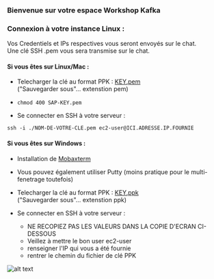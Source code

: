 ### Bienvenue sur votre espace Workshop Kafka


### Connexion à votre instance Linux :

Vos Credentiels et IPs respectives vous seront envoyés sur le chat.    
Une clé SSH .pem vous sera transmise sur le chat.  


#### Si vous êtes sur Linux/Mac :

- Telecharger la clé au format PPK : [KEY.pem](https://raw.githubusercontent.com/mehdi-lamrani/kafka-workshop/master/res/bin/SAP-KEY.pem)  
  ("Sauvegarder sous"... extenstion pem)
  
- `chmod 400 SAP-KEY.pem`
  
- Se connecter en SSH à votre serveur :

```console 
ssh -i ./NOM-DE-VOTRE-CLE.pem ec2-user@ICI.ADRESSE.IP.FOURNIE
```

#### Si vous êtes sur Windows :

- Installation de [Mobaxterm](https://download.mobatek.net/2022020030522248/MobaXterm_Portable_v20.2.zip)  

- Vous pouvez également utiliser Putty (moins pratique pour le multi-fenetrage toutefois)

- Telecharger la clé au format PPK : [KEY.ppk](https://raw.githubusercontent.com/mehdi-lamrani/kafka-workshop/master/res/bin/SAP-KEY.ppk)  
  ("Sauvegarder sous"... extenstion ppk)

- Se connecter en SSH à votre serveur :

  - NE RECOPIEZ PAS LES VALEURS DANS LA COPIE D'ECRAN CI-DESSOUS
  - Veillez à mettre le bon user ec2-user  
  - renseigner l'IP qui vous a été fournie  
  - rentrer le chemin du fichier de clé PPK 

![alt text](https://i.ibb.co/tYL7W8y/Annotation-2020-05-08-135954.png)
